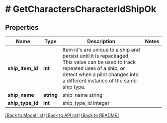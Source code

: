 # # GetCharactersCharacterIdShipOk

## Properties

Name | Type | Description | Notes
------------ | ------------- | ------------- | -------------
**ship_item_id** | **int** | Item id&#39;s are unique to a ship and persist until it is repackaged. This value can be used to track repeated uses of a ship, or detect when a pilot changes into a different instance of the same ship type. | 
**ship_name** | **string** | ship_name string | 
**ship_type_id** | **int** | ship_type_id integer | 

[[Back to Model list]](../../README.md#documentation-for-models) [[Back to API list]](../../README.md#documentation-for-api-endpoints) [[Back to README]](../../README.md)


